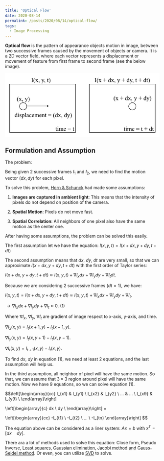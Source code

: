 ```yaml
---
title: 'Optical Flow'
date: 2020-08-14
permalink: /posts/2020/08/14/optical-flow/
tags:
  - Image Processing
---
```


**Optical flow** is the pattern of appearance objects motion in image, between two successive frames caused by the movement of objects or camera. It is a 2D vector field, where each vector represents a displacement or movement of feature from first frame to second frame (see the below image).

![alt text](/figure/optical_flow/definition.png "Title")

Formulation and Assumption
-----

The problem:

Being given 2 successive frames $I_1$ and $I_2$, we need to find the motion vector $(dx, dy)$ for each pixel.

To solve this problem, [Horn & Schunck](https://www.caam.rice.edu/~zhang/caam699/opt-flow/horn81.pdf) had made some assumptions:

1. **Images are captured in ambient light**: This means that the intensity of pixels do not depend on position of the camera.

2. **Spatial Motion**: Pixels do not move fast.

3. **Spatial Correlation**: All neighbors of one pixel also have the same motion as the center one.

After having some assumptions, the problem can  be solved this easily.

The first assumption let we have the equation: $I(x, y, t) = I(x + dx, y + dy, t + dt)$

The second assumption means that $dx$, $dy$, $dt$ are very small, so that we can approximate $I(x + dx, y + dy, t + dt)$ with the first order of Taylor series:

$I(x + dx, y + dy, t + dt) \approx I(x, y, t) + \nabla I_x dx + \nabla I_y dy + \nabla I_t dt.$

Because we are considering 2 successive frames ($dt = 1$), we have:

$I(x, y, t) = I(x + dx, y + dy, t + dt) \approx I(x, y, t) + \nabla I_x dx + \nabla I_y dy + \nabla I_t.$

$\rightarrow \nabla I_x dx + \nabla I_y dy + \nabla I_t \approx 0.$ (1)

Where $\nabla I_x$, $\nabla I_y$, $\nabla I_t$ are gradient of image respect to x-axis, y-axis, and time.

$\nabla I_x (x, y)= I_t (x + 1, y) - I_t (x - 1, y)$.

$\nabla I_y (x, y)= I_t (x, y + 1) - I_t (x, y - 1)$.

$\nabla I_t (x, y)= I_{t + 1} (x, y) - I_t(x, y)$.

To find $dx$, $dy$ in equation (1), we need at least 2 equations, and the last assumption will help us.

In the third assumption, all neighbor of pixel will have the same motion. So that, we can assume that $3\times3$ region around pixel will have the same motion. Now we have 9 equations, so we can solve equation (1).

$$\left[\begin{array}{cc}
    I_{x1} & I_{y1} \\
    I_{x2} & I_{y2} \\
     ...   &   ...  \\
    I_{x9} & I_{y9} \\
\end{array}\right]

\left[\begin{array}{c}
    dx \\
    dy \\
\end{array}\right] =

\left[\begin{array}{cc}
    -I_{t1} \\
    -I_{t2} \\
    ...     \\
    -I_{tn}
\end{array}\right]
$$

The equation above can be considered as a liner system: $Ax = b$ with $x^T = \left[dx \quad dy\right]$.

There ara a lot of methods used to solve this equation: Close form, Pseudo Inverse, [Least squares](https://en.wikipedia.org/wiki/Least_squares), [Gaussian elimination](https://en.wikipedia.org/wiki/Gaussian_elimination), [Jacobi method](https://en.wikipedia.org/wiki/Jacobi_method) and [Gauss–Seidel method](https://en.wikipedia.org/wiki/Gauss%E2%80%93Seidel_method#:~:text=In%20numerical%20linear%20algebra%2C%20the,a%20system%20of%20linear%20equations.). Or even, you can utilize [SVD](https://www.youtube.com/watch?v=PjeOmOz9jSY) to solve.

